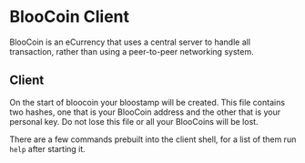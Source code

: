BlooCoin Client
===============

BlooCoin is an eCurrency that uses a central server to handle all transaction, rather than using a peer-to-peer networking system.

Client
------
On the start of bloocoin your bloostamp will be created. This file contains two hashes, one that is your BlooCoin address and the other that is your personal key. Do not lose this file or all your BlooCoins will be lost.

There are a few commands prebuilt into the client shell, for a list of them run `help` after starting it.

